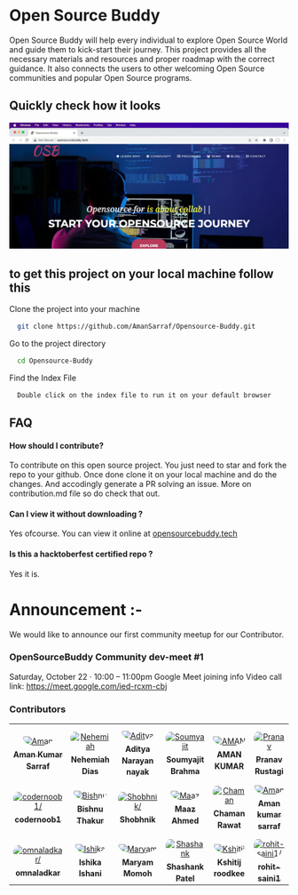 # Open Source Buddy

Open Source Buddy will help every individual to explore Open Source World and guide them to kick-start their journey. This project provides all the necessary materials and resources and proper roadmap with the correct guidance. It also connects the users to other welcoming Open Source communities and popular Open Source programs.
## Quickly check how it looks

![App Screenshot](./img/screenshot.png)


## to get this project on your local machine follow this

Clone the project into your machine

```bash
  git clone https://github.com/AmanSarraf/Opensource-Buddy.git
```

Go to the project directory

```bash
  cd Opensource-Buddy
```

Find the Index File

```bash
  Double click on the index file to run it on your default browser
```


## FAQ

#### How should I contribute?

To contribute on this open source project. You just need to star and fork the repo to  your github. 
Once done clone it on your local machine and do the changes. And accodingly generate a PR solving an issue.
More on contribution.md file so do check that out. 



#### Can I view it without downloading ?

Yes ofcourse. You can view it online at [opensourcebuddy.tech](http://opensourcebuddy.tech/)

#### Is this a hacktoberfest certified repo ?

Yes it is. 

# Announcement :- 
We would like to announce our first community meetup for our Contributor.

### OpenSourceBuddy Community dev-meet #1
Saturday, October 22 · 10:00 – 11:00pm
Google Meet joining info
Video call link: https://meet.google.com/ied-rcxm-cbj

 

<!-- ## Contributors

- [@AmanSarraf](https://www.github.com/AmanSarraf)
- [@cleverhare](https://www.github.com/cleverhare)
- [@chaman-rawat](https://github.com/chaman-rawat)
- [@Pranav-Rustagi](https://github.com/Pranav-Rustagi)
- [@ishani-1255](https://github.com/ishani-1255)

Thank You Very Much for Contributing.  -->

### Contributors

<table>
<tr>
    <td align="center" style="word-wrap: break-word; width: 150.0; height: 150.0">
        <a href=https://github.com/AmanSarraf>
            <img src=https://avatars.githubusercontent.com/u/90839355?v=4 width="100;"  style="border-radius:50%;align-items:center;justify-content:center;overflow:hidden;padding-top:10px" alt=Aman Kumar Sarraf/>
            <br />
            <sub style="font-size:14px"><b>Aman Kumar Sarraf</b></sub>
        </a>
    </td>
    <td align="center" style="word-wrap: break-word; width: 150.0; height: 150.0">
        <a href=https://github.com/SWELLZ>
            <img src=https://avatars.githubusercontent.com/u/69326160?v=4 width="100;"  style="border-radius:50%;align-items:center;justify-content:center;overflow:hidden;padding-top:10px" alt=Nehemiah Dias/>
            <br />
            <sub style="font-size:14px"><b>Nehemiah Dias</b></sub>
        </a>
    </td>
    <td align="center" style="word-wrap: break-word; width: 150.0; height: 150.0">
        <a href=https://github.com/Aditya-Narayan-Nayak>
            <img src=https://avatars.githubusercontent.com/u/72183256?v=4 width="100;"  style="border-radius:50%;align-items:center;justify-content:center;overflow:hidden;padding-top:10px" alt=Aditya Narayan nayak/>
            <br />
            <sub style="font-size:14px"><b>Aditya Narayan nayak</b></sub>
        </a>
    </td>
    <td align="center" style="word-wrap: break-word; width: 150.0; height: 150.0">
        <a href=https://github.com/cleverhare>
            <img src=https://avatars.githubusercontent.com/u/102357739?v=4 width="100;"  style="border-radius:50%;align-items:center;justify-content:center;overflow:hidden;padding-top:10px" alt=Soumyajit Brahma />
            <br />
            <sub style="font-size:14px"><b>Soumyajit Brahma </b></sub>
        </a>
    </td>
    <td align="center" style="word-wrap: break-word; width: 150.0; height: 150.0">
        <a href=https://github.com/AmanKumar2626>
            <img src=https://avatars.githubusercontent.com/u/92772172?v=4 width="100;"  style="border-radius:50%;align-items:center;justify-content:center;overflow:hidden;padding-top:10px" alt=AMAN KUMAR/>
            <br />
            <sub style="font-size:14px"><b>AMAN KUMAR</b></sub>
        </a>
    </td>
    <td align="center" style="word-wrap: break-word; width: 150.0; height: 150.0">
        <a href=https://github.com/Pranav-Rustagi>
            <img src=https://avatars.githubusercontent.com/u/57594891?v=4 width="100;"  style="border-radius:50%;align-items:center;justify-content:center;overflow:hidden;padding-top:10px" alt=Pranav Rustagi/>
            <br />
            <sub style="font-size:14px"><b>Pranav Rustagi</b></sub>
        </a>
    </td>
</tr>
<tr>
    <td align="center" style="word-wrap: break-word; width: 150.0; height: 150.0">
        <a href=https://github.com/codernoob1>
            <img src=https://avatars.githubusercontent.com/u/79470721?v=4 width="100;"  style="border-radius:50%;align-items:center;justify-content:center;overflow:hidden;padding-top:10px" alt=codernoob1/>
            <br />
            <sub style="font-size:14px"><b>codernoob1</b></sub>
        </a>
    </td>
    <td align="center" style="word-wrap: break-word; width: 150.0; height: 150.0">
        <a href=https://github.com/Bishnukt>
            <img src=https://avatars.githubusercontent.com/u/87633659?v=4 width="100;"  style="border-radius:50%;align-items:center;justify-content:center;overflow:hidden;padding-top:10px" alt=Bishnu Thakur/>
            <br />
            <sub style="font-size:14px"><b>Bishnu Thakur</b></sub>
        </a>
    </td>
    <td align="center" style="word-wrap: break-word; width: 150.0; height: 150.0">
        <a href=https://github.com/Shobhnik13>
            <img src=https://avatars.githubusercontent.com/u/97435342?v=4 width="100;"  style="border-radius:50%;align-items:center;justify-content:center;overflow:hidden;padding-top:10px" alt=Shobhnik/>
            <br />
            <sub style="font-size:14px"><b>Shobhnik</b></sub>
        </a>
    </td>
    <td align="center" style="word-wrap: break-word; width: 150.0; height: 150.0">
        <a href=https://github.com/Maaz-Code>
            <img src=https://avatars.githubusercontent.com/u/65590762?v=4 width="100;"  style="border-radius:50%;align-items:center;justify-content:center;overflow:hidden;padding-top:10px" alt=Maaz Ahmed/>
            <br />
            <sub style="font-size:14px"><b>Maaz Ahmed</b></sub>
        </a>
    </td>
    <td align="center" style="word-wrap: break-word; width: 150.0; height: 150.0">
        <a href=https://github.com/chaman-rawat>
            <img src=https://avatars.githubusercontent.com/u/48222679?v=4 width="100;"  style="border-radius:50%;align-items:center;justify-content:center;overflow:hidden;padding-top:10px" alt=Chaman Rawat/>
            <br />
            <sub style="font-size:14px"><b>Chaman Rawat</b></sub>
        </a>
    </td>
    <td align="center" style="word-wrap: break-word; width: 150.0; height: 150.0">
        <a href=https://github.com/amanrxl-1999>
            <img src=https://avatars.githubusercontent.com/u/40610425?v=4 width="100;"  style="border-radius:50%;align-items:center;justify-content:center;overflow:hidden;padding-top:10px" alt=Aman kumar sarraf/>
            <br />
            <sub style="font-size:14px"><b>Aman kumar sarraf</b></sub>
        </a>
    </td>
</tr>
<tr>
    <td align="center" style="word-wrap: break-word; width: 150.0; height: 150.0">
        <a href=https://github.com/omnaladkar>
            <img src=https://avatars.githubusercontent.com/u/75687080?v=4 width="100;"  style="border-radius:50%;align-items:center;justify-content:center;overflow:hidden;padding-top:10px" alt=omnaladkar/>
            <br />
            <sub style="font-size:14px"><b>omnaladkar</b></sub>
        </a>
    </td>
    <td align="center" style="word-wrap: break-word; width: 150.0; height: 150.0">
        <a href=https://github.com/ishani-1255>
            <img src=https://avatars.githubusercontent.com/u/112965737?v=4 width="100;"  style="border-radius:50%;align-items:center;justify-content:center;overflow:hidden;padding-top:10px" alt=Ishika Ishani/>
            <br />
            <sub style="font-size:14px"><b>Ishika Ishani</b></sub>
        </a>
    </td>
    <td align="center" style="word-wrap: break-word; width: 150.0; height: 150.0">
        <a href=https://github.com/Maryam-Momoh>
            <img src=https://avatars.githubusercontent.com/u/75956011?v=4 width="100;"  style="border-radius:50%;align-items:center;justify-content:center;overflow:hidden;padding-top:10px" alt=Maryam Momoh/>
            <br />
            <sub style="font-size:14px"><b>Maryam Momoh</b></sub>
        </a>
    </td>
    <td align="center" style="word-wrap: break-word; width: 150.0; height: 150.0">
        <a href=https://github.com/Shashankfeeling>
            <img src=https://avatars.githubusercontent.com/u/87827112?v=4 width="100;"  style="border-radius:50%;align-items:center;justify-content:center;overflow:hidden;padding-top:10px" alt=Shashank Patel/>
            <br />
            <sub style="font-size:14px"><b>Shashank Patel</b></sub>
        </a>
    </td>
    <td align="center" style="word-wrap: break-word; width: 150.0; height: 150.0">
        <a href=https://github.com/horizenight>
            <img src=https://avatars.githubusercontent.com/u/76839614?v=4 width="100;"  style="border-radius:50%;align-items:center;justify-content:center;overflow:hidden;padding-top:10px" alt=Kshitij roodkee/>
            <br />
            <sub style="font-size:14px"><b>Kshitij roodkee</b></sub>
        </a>
    </td>
    <td align="center" style="word-wrap: break-word; width: 150.0; height: 150.0">
        <a href=https://github.com/rohit-saini1>
            <img src=https://avatars.githubusercontent.com/u/112249119?v=4 width="100;"  style="border-radius:50%;align-items:center;justify-content:center;overflow:hidden;padding-top:10px" alt=rohit-saini1/>
            <br />
            <sub style="font-size:14px"><b>rohit-saini1</b></sub>
        </a>
    </td>
</tr>
</table>
